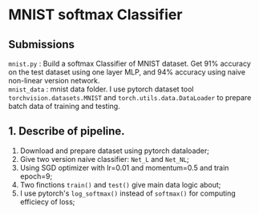 # **MNIST softmax Classifier** 

## Submissions
`mnist.py` : Build a softmax Classifier of MNIST dataset. Get 91% accuracy on the test dataset using one layer MLP, and 94% accuracy using naive non-linear version network.  
`mnist_data` :  mnist data folder. I use pytorch dataset tool `torchvision.datasets.MNIST` and `torch.utils.data.DataLoader` to prepare  batch data of training and testing.

## 1. Describe of pipeline.
1. Download and prepare dataset using pytorch dataloader;
2. Give two version naive classifier: `Net_L` and `Net_NL`;
3. Using SGD optimizer with lr=0.01 and momentum=0.5 and train epoch=9;
4. Two finctions `train()` and `test()` give main data logic about;
5. I use pytorch's `log_softmax()` instead of `softmax()` for computing efficiecy of loss;




